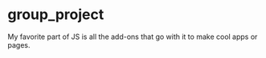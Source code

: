 # group_project
My favorite part of JS is all the add-ons that go with it to make cool apps or pages.